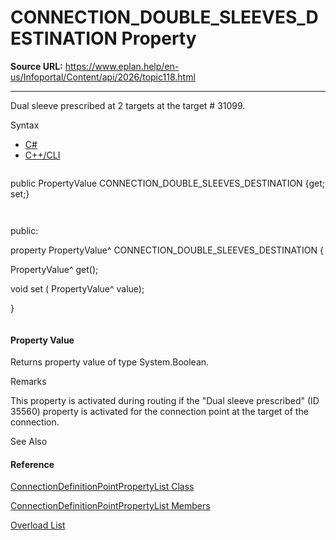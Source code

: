 # CONNECTION_DOUBLE_SLEEVES_DESTINATION Property

**Source URL:** https://www.eplan.help/en-us/Infoportal/Content/api/2026/topic118.html

---

Dual sleeve prescribed at 2 targets at the target # 31099.

Syntax

- [C#](#i-syntax-CS)
- [C++/CLI](#i-syntax-CPP2005)

```
```
public PropertyValue CONNECTION_DOUBLE_SLEEVES_DESTINATION {get; set;}
```
```

```
```
public:
property PropertyValue^ CONNECTION_DOUBLE_SLEEVES_DESTINATION {
   PropertyValue^ get();
   void set (    PropertyValue^ value);
}
```
```

#### Property Value

Returns property value of type System.Boolean.

Remarks

This property is activated during routing if the "Dual sleeve prescribed" (ID 35560) property is activated for the connection point at the target of the connection.



See Also

#### Reference

[ConnectionDefinitionPointPropertyList Class](Eplan.EplApi.DataModelu~Eplan.EplApi.DataModel.ConnectionDefinitionPointPropertyList.html)
  
[ConnectionDefinitionPointPropertyList Members](Eplan.EplApi.DataModelu~Eplan.EplApi.DataModel.ConnectionDefinitionPointPropertyList_members.html)
  
[Overload List](topic1806.html)